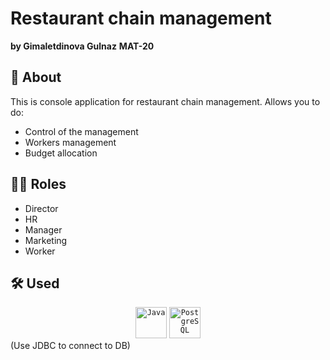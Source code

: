 # Restaurant chain management 
**by Gimaletdinova Gulnaz** 
**MAT-20**

## 💬 About 
This is console application for restaurant chain management. Allows you to do:
- Control of the management
- Workers management
- Budget allocation

## 👩‍💻 Roles
- Director
- HR
- Manager
- Marketing
- Worker

## 🛠 Used
<div align="center">
	<code><img height="50" src="https://user-images.githubusercontent.com/25181517/117201156-9a724800-adec-11eb-9a9d-3cd0f67da4bc.png" alt="Java" title="Java" /></code>
	<code><img height="50" src="https://user-images.githubusercontent.com/25181517/117208740-bfb78400-adf5-11eb-97bb-09072b6bedfc.png" alt="PostgreSQL" title="PostgreSQL" /></code>
</div>
(Use JDBC to connect to DB)
